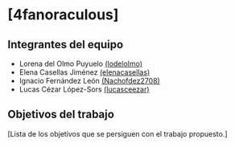 # [4fanoraculous]



## Integrantes del equipo

* Lorena del Olmo Puyuelo [(lodelolmo)](https://github.com/lodelolmo)
* Elena Casellas Jiménez [(elenacasellas)](https://github.com/lodelolmo)
* Ignacio Fernández León [(Nachofdez2708)](https://github.com/Nachofdez2708)
* Lucas Cézar López-Sors [(lucasceezar)](https://github.com/lucasceezar)

## Objetivos del trabajo

[Lista de los objetivos que se persiguen con el trabajo propuesto.]
